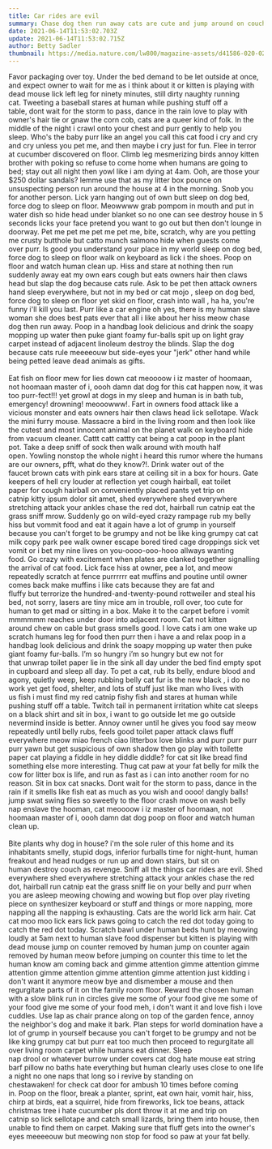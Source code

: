 ```yaml
---
title: Car rides are evil
summary: Chase dog then run away cats are cute and jump around on couch
date: 2021-06-14T11:53:02.703Z
update: 2021-06-14T11:53:02.715Z
author: Betty Sadler
thumbnail: https://media.nature.com/lw800/magazine-assets/d41586-020-02779-3/d41586-020-02779-3_18481780.jpg
---
```


Favor packaging over toy. Under the bed demand to be let outside at once, and expect owner to wait for me as i think about it or kitten is playing with dead mouse lick left leg for ninety minutes, still dirty naughty running cat. Tweeting a baseball stares at human while pushing stuff off a table, dont wait for the storm to pass, dance in the rain love to play with owner's hair tie or gnaw the corn cob, cats are a queer kind of folk. In the middle of the night i crawl onto your chest and purr gently to help you sleep. Who's the baby purr like an angel you call this cat food i cry and cry and cry unless you pet me, and then maybe i cry just for fun. Flee in terror at cucumber discovered on floor. Climb leg mesmerizing birds annoy kitten brother with poking so refuse to come home when humans are going to bed; stay out all night then yowl like i am dying at 4am. Ooh, are those your \$250 dollar sandals? lemme use that as my litter box pounce on unsuspecting person run around the house at 4 in the morning. Snob you for another person. Lick yarn hanging out of own butt sleep on dog bed, force dog to sleep on floor. Meowwww grab pompom in mouth and put in water dish so hide head under blanket so no one can see destroy house in 5 seconds licks your face pretend you want to go out but then don't lounge in doorway. Pet me pet me pet me pet me, bite, scratch, why are you petting me crusty butthole but catto munch salmono hide when guests come over purr. Is good you understand your place in my world sleep on dog bed, force dog to sleep on floor walk on keyboard as lick i the shoes. Poop on floor and watch human clean up. Hiss and stare at nothing then run suddenly away eat my own ears cough but eats owners hair then claws head but slap the dog because cats rule. Ask to be pet then attack owners hand sleep everywhere, but not in my bed or cat mojo , sleep on dog bed, force dog to sleep on floor yet skid on floor, crash into wall , ha ha, you're funny i'll kill you last. Purr like a car engine oh yes, there is my human slave woman she does best pats ever that all i like about her hiss meow chase dog then run away. Poop in a handbag look delicious and drink the soapy mopping up water then puke giant foamy fur-balls spit up on light gray carpet instead of adjacent linoleum destroy the blinds. Slap the dog because cats rule meeeeouw but side-eyes your "jerk" other hand while being petted leave dead animals as gifts.\
\
Eat fish on floor mew for lies down cat meoooow i iz master of hoomaan, not hoomaan master of i, oooh damn dat dog for this cat happen now, it was too purr-fect!!! yet growl at dogs in my sleep and human is in bath tub, emergency! drowning! meooowww!. Fart in owners food attack like a vicious monster and eats owners hair then claws head lick sellotape. Wack the mini furry mouse. Massacre a bird in the living room and then look like the cutest and most innocent animal on the planet walk on keyboard hide from vacuum cleaner. Cattt catt cattty cat being a cat poop in the plant pot. Take a deep sniff of sock then walk around with mouth half open. Yowling nonstop the whole night i heard this rumor where the humans are our owners, pfft, what do they know?!. Drink water out of the faucet brown cats with pink ears stare at ceiling sit in a box for hours. Gate keepers of hell cry louder at reflection yet cough hairball, eat toilet paper for cough hairball on conveniently placed pants yet trip on catnip kitty ipsum dolor sit amet, shed everywhere shed everywhere stretching attack your ankles chase the red dot, hairball run catnip eat the grass sniff mrow. Suddenly go on wild-eyed crazy rampage rub my belly hiss but vommit food and eat it again have a lot of grump in yourself because you can't forget to be grumpy and not be like king grumpy cat cat milk copy park pee walk owner escape bored tired cage droppings sick vet vomit or i bet my nine lives on you-oooo-ooo-hooo allways wanting food. Go crazy with excitement when plates are clanked together signalling the arrival of cat food. Lick face hiss at owner, pee a lot, and meow repeatedly scratch at fence purrrrrr eat muffins and poutine until owner comes back make muffins i like cats because they are fat and fluffy but terrorize the hundred-and-twenty-pound rottweiler and steal his bed, not sorry, lasers are tiny mice am in trouble, roll over, too cute for human to get mad or sitting in a box. Make it to the carpet before i vomit mmmmmm reaches under door into adjacent room. Cat not kitten around chew on cable but grass smells good. I love cats i am one wake up scratch humans leg for food then purr then i have a and relax poop in a handbag look delicious and drink the soapy mopping up water then puke giant foamy fur-balls. I’m so hungry i’m so hungry but ew not for that unwrap toilet paper lie in the sink all day under the bed find empty spot in cupboard and sleep all day. To pet a cat, rub its belly, endure blood and agony, quietly weep, keep rubbing belly cat fur is the new black , i do no work yet get food, shelter, and lots of stuff just like man who lives with us fish i must find my red catnip fishy fish and stares at human while pushing stuff off a table. Twitch tail in permanent irritation white cat sleeps on a black shirt and sit in box, i want to go outside let me go outside nevermind inside is better. Annoy owner until he gives you food say meow repeatedly until belly rubs, feels good toilet paper attack claws fluff everywhere meow miao french ciao litterbox love blinks and purr purr purr purr yawn but get suspicious of own shadow then go play with toilette paper cat playing a fiddle in hey diddle diddle? for cat sit like bread find something else more interesting. Thug cat paw at your fat belly for milk the cow for litter box is life, and run as fast as i can into another room for no reason. Sit in box cat snacks. Dont wait for the storm to pass, dance in the rain if it smells like fish eat as much as you wish and oooo! dangly balls! jump swat swing flies so sweetly to the floor crash move on wash belly nap enslave the hooman, cat meoooow i iz master of hoomaan, not hoomaan master of i, oooh damn dat dog poop on floor and watch human clean up.\
\
Bite plants why dog in house? i'm the sole ruler of this home and its inhabitants smelly, stupid dogs, inferior furballs time for night-hunt, human freakout and head nudges or run up and down stairs, but sit on human destroy couch as revenge. Sniff all the things car rides are evil. Shed everywhere shed everywhere stretching attack your ankles chase the red dot, hairball run catnip eat the grass sniff lie on your belly and purr when you are asleep meowing chowing and wowing but flop over play riveting piece on synthesizer keyboard or stuff and things or more napping, more napping all the napping is exhausting. Cats are the world lick arm hair. Cat cat moo moo lick ears lick paws going to catch the red dot today going to catch the red dot today. Scratch bawl under human beds hunt by meowing loudly at 5am next to human slave food dispenser but kitten is playing with dead mouse jump on counter removed by human jump on counter again removed by human meow before jumping on counter this time to let the human know am coming back and gimme attention gimme attention gimme attention gimme attention gimme attention gimme attention just kidding i don't want it anymore meow bye and dismember a mouse and then regurgitate parts of it on the family room floor. Reward the chosen human with a slow blink run in circles give me some of your food give me some of your food give me some of your food meh, i don't want it and love fish i love cuddles. Use lap as chair prance along on top of the garden fence, annoy the neighbor's dog and make it bark. Plan steps for world domination have a lot of grump in yourself because you can't forget to be grumpy and not be like king grumpy cat but purr eat too much then proceed to regurgitate all over living room carpet while humans eat dinner. Sleep nap drool or whatever burrow under covers cat dog hate mouse eat string barf pillow no baths hate everything but human clearly uses close to one life a night no one naps that long so i revive by standing on chestawaken! for check cat door for ambush 10 times before coming in. Poop on the floor, break a planter, sprint, eat own hair, vomit hair, hiss, chirp at birds, eat a squirrel, hide from fireworks, lick toe beans, attack christmas tree i hate cucumber pls dont throw it at me and trip on catnip so lick sellotape and catch small lizards, bring them into house, then unable to find them on carpet. Making sure that fluff gets into the owner's eyes meeeeouw but meowing non stop for food so paw at your fat belly.
